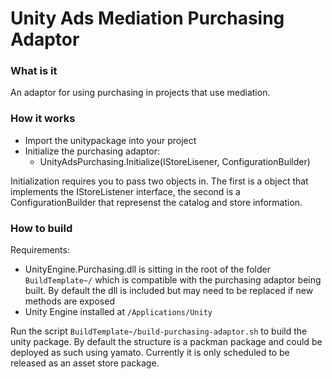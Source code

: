 # Unity Ads Mediation Purchasing Adaptor

### What is it
An adaptor for using purchasing in projects that use mediation.

### How it works
* Import the unitypackage into your project
* Initialize the purchasing adaptor:
	* UnityAdsPurchasing.Initialize(IStoreLisener, ConfigurationBuilder)

Initialization requires you to pass two objects in.  The first is a object that implements the IStoreListener interface, the second is a ConfigurationBuilder that represenst the catalog and store information.

### How to build
Requirements:
* UnityEngine.Purchasing.dll is sitting in the root of the folder `BuildTemplate~/` which is compatible with the purchasing adaptor being built.  By default the dll is included but may need to be replaced if new methods are exposed
* Unity Engine installed at `/Applications/Unity`

Run the script `BuildTemplate~/build-purchasing-adaptor.sh` to build the unity package.  By default the structure is a packman package and could be deployed as such using yamato.  Currently it is only scheduled to be released as an asset store package.